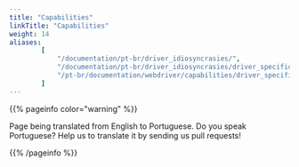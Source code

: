 ```yaml
---
title: "Capabilities"
linkTitle: "Capabilities"
weight: 14
aliases:
        [
            "/documentation/pt-br/driver_idiosyncrasies/",
            "/documentation/pt-br/driver_idiosyncrasies/driver_specific_capabilities/",
            "/pt-br/documentation/webdriver/capabilities/driver_specific_capabilities/"
        ]
---
```


{{% pageinfo color="warning" %}}
<p class="lead">
   <i class="fas fa-language display-4"></i> 
   Page being translated from 
   English to Portuguese. Do you speak Portuguese? Help us to translate
   it by sending us pull requests!
</p>
{{% /pageinfo %}}

